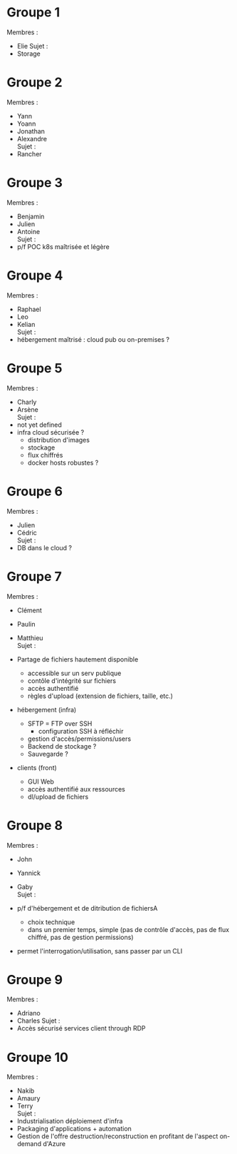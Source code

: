 # Groupe 1 
Membres :
* Elie
Sujet :
* Storage

# Groupe 2
Membres :
* Yann
* Yoann
* Jonathan
* Alexandre  
Sujet : 
* Rancher

# Groupe 3
Membres : 
* Benjamin
* Julien
* Antoine  
Sujet : 
* p/f POC k8s maîtrisée et légère

# Groupe 4
Membres :
* Raphael
* Leo
* Kelian  
Sujet : 
* hébergement maîtrisé : cloud pub ou on-premises ?

# Groupe 5
Membres :
* Charly
* Arsène  
Sujet : 
* not yet defined
* infra cloud sécurisée ?
  * distribution d'images
  * stockage
  * flux chiffrés
  * docker hosts robustes ?

# Groupe 6
Membres : 
* Julien
* Cédric  
Sujet :
* DB dans le cloud ?

# Groupe 7
Membres :
* Clément
* Paulin
* Matthieu  
Sujet :
* Partage de fichiers hautement disponible
  * accessible sur un serv publique
  * contôle d'intégrité sur fichiers
  * accès authentifié
  * règles d'upload (extension de fichiers, taille, etc.)

* hébergement (infra)
  * SFTP = FTP over SSH 
    * configuration SSH à réfléchir 
  * gestion d'accès/permissions/users
  * Backend de stockage ? 
  * Sauvegarde ?

* clients (front)
  * GUI Web
  * accès authentifié aux ressources 
  * dl/upload de fichiers

# Groupe 8
Membres :
* John
* Yannick
* Gaby  
Sujet : 
* p/f d'hébergement et de ditribution de fichiersA
  * choix technique
  * dans un premier temps, simple (pas de contrôle d'accès, pas de flux chiffré, pas de gestion permissions)

* permet l'interrogation/utilisation, sans passer par un CLI 

# Groupe 9
Membres : 
* Adriano
* Charles
Sujet : 
* Accès sécurisé services client through RDP  

# Groupe 10
Membres :
* Nakib
* Amaury
* Terry  
Sujet : 
* Industrialisation déploiement d'infra
* Packaging d'applications + automation
* Gestion de l'offre destruction/reconstruction en profitant de l'aspect on-demand d'Azure
